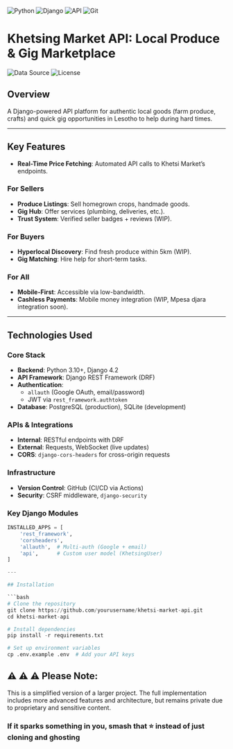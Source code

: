 ![Python](https://img.shields.io/badge/Python-3776AB?style=for-the-badge&logo=python&logoColor=white)
![Django](https://img.shields.io/badge/Django-092E20?style=for-the-badge&logo=django&logoColor=white)
![API](https://img.shields.io/badge/API-FF6C37?style=for-the-badge&logo=fastapi&logoColor=white)
![Git](https://img.shields.io/badge/Git-F05032?style=for-the-badge&logo=git&logoColor=white)

# Khetsing Market API: Local Produce & Gig Marketplace

![Data Source](https://img.shields.io/badge/Data%20Source-Khetsi%20Market%20API-blue)
![License](https://img.shields.io/badge/License-MIT-green)

## Overview

A Django-powered API platform for authentic local goods (farm produce, crafts) and quick gig opportunities in Lesotho to help during hard times.

---

## Key Features

- **Real-Time Price Fetching**: Automated API calls to Khetsi Market’s endpoints.

### For Sellers
- **Produce Listings**: Sell homegrown crops, handmade goods.
- **Gig Hub**: Offer services (plumbing, deliveries, etc.).
- **Trust System**: Verified seller badges + reviews (WIP).

### For Buyers
- **Hyperlocal Discovery**: Find fresh produce within 5km (WIP).
- **Gig Matching**: Hire help for short-term tasks.

### For All
- **Mobile-First**: Accessible via low-bandwidth.
- **Cashless Payments**: Mobile money integration (WIP, Mpesa djara integration soon).

---

## Technologies Used

### Core Stack
- **Backend**: Python 3.10+, Django 4.2
- **API Framework**: Django REST Framework (DRF)
- **Authentication**: 
  - `allauth` (Google OAuth, email/password)
  - JWT via `rest_framework.authtoken`
- **Database**: PostgreSQL (production), SQLite (development)

### APIs & Integrations
- **Internal**: RESTful endpoints with DRF
- **External**: Requests, WebSocket (live updates)
- **CORS**: `django-cors-headers` for cross-origin requests

### Infrastructure
- **Version Control**: GitHub (CI/CD via Actions)
- **Security**: CSRF middleware, `django-security`

### Key Django Modules
```python
INSTALLED_APPS = [
    'rest_framework',
    'corsheaders',
    'allauth',  # Multi-auth (Google + email)
    'api',      # Custom user model (KhetsingUser)
]

---

## Installation

```bash
# Clone the repository
git clone https://github.com/yourusername/khetsi-market-api.git
cd khetsi-market-api

# Install dependencies
pip install -r requirements.txt

# Set up environment variables
cp .env.example .env  # Add your API keys
```
## ⚠️ ⚠️ ⚠️ Please Note:
This is a simplified version of a larger project.
The full implementation includes more advanced features and architecture, but remains private due to proprietary and sensitive content.

### If it sparks something in you, smash that ⭐️ instead of just cloning and ghosting
